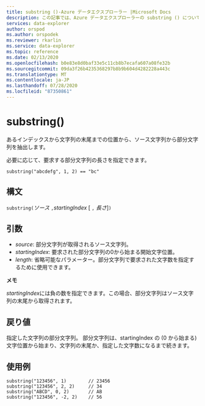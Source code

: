 ```yaml
---
title: substring ()-Azure データエクスプローラー |Microsoft Docs
description: この記事では、Azure データエクスプローラーの substring () について説明します。
services: data-explorer
author: orspod
ms.author: orspodek
ms.reviewer: rkarlin
ms.service: data-explorer
ms.topic: reference
ms.date: 02/13/2020
ms.openlocfilehash: b0e83e8d0baf33e5c11cb8b7ecafa607a08fe32b
ms.sourcegitcommit: 09da3f26b4235368297b8b9b604d4282228a443c
ms.translationtype: MT
ms.contentlocale: ja-JP
ms.lasthandoff: 07/28/2020
ms.locfileid: "87350861"
---
```

# <a name="substring"></a>substring()

あるインデックスから文字列の末尾までの位置から、ソース文字列から部分文字列を抽出します。

必要に応じて、要求する部分文字列の長さを指定できます。

```kusto
substring("abcdefg", 1, 2) == "bc"
```

## <a name="syntax"></a>構文

`substring(`*ソース* `,`*startingIndex* [ `,` *長さ*]`)`

## <a name="arguments"></a>引数

* *source*: 部分文字列が取得されるソース文字列。
* *startingIndex*: 要求された部分文字列の0から始まる開始文字位置。
* *length*: 省略可能なパラメーター。部分文字列で要求された文字数を指定するために使用できます。 

**メモ**

*startingIndex*には負の数を指定できます。この場合、部分文字列はソース文字列の末尾から取得されます。

## <a name="returns"></a>戻り値

指定した文字列の部分文字列。 部分文字列は、startingIndex の (0 から始まる) 文字位置から始まり、文字列の末尾か、指定した文字数になるまで続きます。

## <a name="examples"></a>使用例

```kusto
substring("123456", 1)        // 23456
substring("123456", 2, 2)     // 34
substring("ABCD", 0, 2)       // AB
substring("123456", -2, 2)    // 56
```
